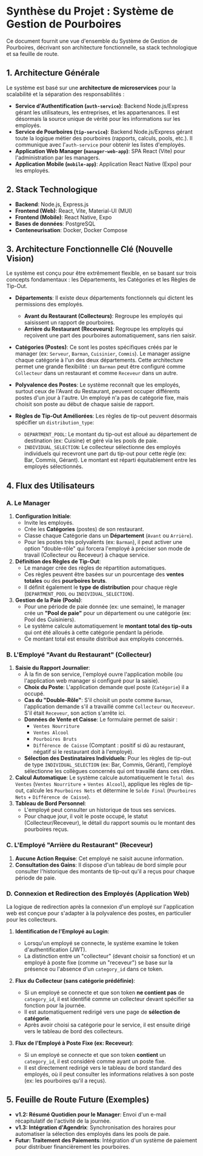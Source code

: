 # Synthèse du Projet : Système de Gestion de Pourboires

Ce document fournit une vue d'ensemble du Système de Gestion de Pourboires, décrivant son architecture fonctionnelle, sa stack technologique et sa feuille de route.

## 1. Architecture Générale

Le système est basé sur une **architecture de microservices** pour la scalabilité et la séparation des responsabilités :
-   **Service d'Authentification (`auth-service`)**: Backend Node.js/Express gérant les utilisateurs, les entreprises, et les appartenances. Il est désormais la source unique de vérité pour les informations sur les employés.
-   **Service de Pourboires (`tip-service`)**: Backend Node.js/Express gérant toute la logique métier des pourboires (rapports, calculs, pools, etc.). Il communique avec l'`auth-service` pour obtenir les listes d'employés.
-   **Application Web Manager (`manager-web-app`)**: SPA React (Vite) pour l'administration par les managers.
-   **Application Mobile (`mobile-app`)**: Application React Native (Expo) pour les employés.

## 2. Stack Technologique

-   **Backend**: Node.js, Express.js
-   **Frontend (Web)**: React, Vite, Material-UI (MUI)
-   **Frontend (Mobile)**: React Native, Expo
-   **Bases de données**: PostgreSQL
-   **Conteneurisation**: Docker, Docker Compose

## 3. Architecture Fonctionnelle Clé (Nouvelle Vision)

Le système est conçu pour être extrêmement flexible, en se basant sur trois concepts fondamentaux : les Départements, les Catégories et les Règles de Tip-Out.

-   **Départements**: Il existe deux départements fonctionnels qui dictent les permissions des employés.
    -   **Avant du Restaurant (Collecteurs)**: Regroupe les employés qui saisissent un rapport de pourboires.
    -   **Arrière du Restaurant (Receveurs)**: Regroupe les employés qui reçoivent une part des pourboires automatiquement, sans rien saisir.

-   **Catégories (Postes)**: Ce sont les postes spécifiques créés par le manager (ex: `Serveur`, `Barman`, `Cuisinier`, `Commis`). Le manager assigne chaque catégorie à l'un des deux départements. Cette architecture permet une grande flexibilité : un `Barman` peut être configuré comme `Collecteur` dans un restaurant et comme `Receveur` dans un autre.

-   **Polyvalence des Postes**: Le système reconnaît que les employés, surtout ceux de l'Avant du Restaurant, peuvent occuper différents postes d'un jour à l'autre. Un employé n'a pas de catégorie fixe, mais choisit son poste au début de chaque saisie de rapport.

-   **Règles de Tip-Out Améliorées**: Les règles de tip-out peuvent désormais spécifier un `distribution_type`:
    -   `DEPARTMENT_POOL`: Le montant du tip-out est alloué au département de destination (ex: Cuisine) et géré via les pools de paie.
    -   `INDIVIDUAL_SELECTION`: Le collecteur sélectionne des employés individuels qui recevront une part du tip-out pour cette règle (ex: Bar, Commis, Gérant). Le montant est réparti équitablement entre les employés sélectionnés.

## 4. Flux des Utilisateurs

### A. Le Manager
1.  **Configuration Initiale**:
    -   Invite les employés.
    -   Crée les **Catégories** (postes) de son restaurant.
    -   Classe chaque Catégorie dans un **Département** (`Avant` ou `Arrière`).
    -   Pour les postes très polyvalents (ex: `Barman`), il peut activer une option "double-rôle" qui forcera l'employé à préciser son mode de travail (Collecteur ou Receveur) à chaque service.
2.  **Définition des Règles de Tip-Out**:
    -   Le manager crée des règles de répartition automatiques.
    -   Ces règles peuvent être basées sur un pourcentage des **ventes totales** ou des **pourboires bruts**.
    -   Il définit également le **type de distribution** pour chaque règle (`DEPARTMENT_POOL` ou `INDIVIDUAL_SELECTION`).
3.  **Gestion de la Paie (Pools)**:
    -   Pour une période de paie donnée (ex: une semaine), le manager crée un **"Pool de paie"** pour un département ou une catégorie (ex: Pool des Cuisiniers).
    -   Le système calcule automatiquement le **montant total des tip-outs** qui ont été alloués à cette catégorie pendant la période.
    -   Ce montant total est ensuite distribué aux employés concernés.

### B. L'Employé "Avant du Restaurant" (Collecteur)
1.  **Saisie du Rapport Journalier**:
    -   À la fin de son service, l'employé ouvre l'application mobile (ou l'application web manager si configuré pour la saisie).
    -   **Choix du Poste**: L'application demande quel poste (`Catégorie`) il a occupé.
    -   **Cas du "Double-Rôle"**: S'il choisit un poste comme `Barman`, l'application demande s'il a travaillé comme `Collecteur` ou `Receveur`. S'il était `Receveur`, son action s'arrête ici.
    -   **Données de Vente et Caisse**: Le formulaire permet de saisir :
        -   `Ventes Nourriture`
        -   `Ventes Alcool`
        -   `Pourboires Bruts`
        -   `Différence de Caisse` (Comptant : positif si dû au restaurant, négatif si le restaurant doit à l'employé).
    -   **Sélection des Destinataires Individuels**: Pour les règles de tip-out de type `INDIVIDUAL_SELECTION` (ex: Bar, Commis, Gérant), l'employé sélectionne les collègues concernés qui ont travaillé dans ces rôles.
2.  **Calcul Automatique**: Le système calcule automatiquement le `Total des Ventes` (`Ventes Nourriture` + `Ventes Alcool`), applique les règles de tip-out, calcule les `Pourboires Nets` et détermine le `Solde Final` (`Pourboires Nets` + `Différence de Caisse`).
3.  **Tableau de Bord Personnel**:
    -   L'employé peut consulter un historique de tous ses services.
    -   Pour chaque jour, il voit le poste occupé, le statut (Collecteur/Receveur), le détail du rapport soumis ou le montant des pourboires reçus.

### C. L'Employé "Arrière du Restaurant" (Receveur)
1.  **Aucune Action Requise**: Cet employé ne saisit aucune information.
2.  **Consultation des Gains**: Il dispose d'un tableau de bord simple pour consulter l'historique des montants de tip-out qu'il a reçus pour chaque période de paie.

### D. Connexion et Redirection des Employés (Application Web)

La logique de redirection après la connexion d'un employé sur l'application web est conçue pour s'adapter à la polyvalence des postes, en particulier pour les collecteurs.

1.  **Identification de l'Employé au Login**:
    -   Lorsqu'un employé se connecte, le système examine le token d'authentification (JWT).
    -   La distinction entre un "collecteur" (devant choisir sa fonction) et un employé à poste fixe (comme un "receveur") se base sur la présence ou l'absence d'un `category_id` dans ce token.

2.  **Flux du Collecteur (sans catégorie prédéfinie)**:
    -   Si un employé se connecte et que son token **ne contient pas** de `category_id`, il est identifié comme un collecteur devant spécifier sa fonction pour la journée.
    -   Il est automatiquement redirigé vers une page de **sélection de catégorie**.
    -   Après avoir choisi sa catégorie pour le service, il est ensuite dirigé vers le tableau de bord des collecteurs.

3.  **Flux de l'Employé à Poste Fixe (ex: Receveur)**:
    -   Si un employé se connecte et que son token **contient** un `category_id`, il est considéré comme ayant un poste fixe.
    -   Il est directement redirigé vers le tableau de bord standard des employés, où il peut consulter les informations relatives à son poste (ex: les pourboires qu'il a reçus).

## 5. Feuille de Route Future (Exemples)

-   **v1.2: Résumé Quotidien pour le Manager**: Envoi d'un e-mail récapitulatif de l'activité de la journée.
-   **v1.3: Intégration d'Agendrix**: Synchronisation des horaires pour automatiser la sélection des employés dans les pools de paie.
-   **Futur: Traitement des Paiements**: Intégration d'un système de paiement pour distribuer financièrement les pourboires.